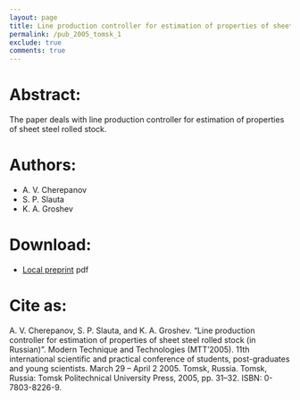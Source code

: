 ```yaml
---
layout: page
title: Line production controller for estimation of properties of sheet steel rolled stock (in Russian)
permalink: /pub_2005_tomsk_1
exclude: true
comments: true
---
```

# Abstract:
The paper deals with line production controller for estimation of properties of sheet steel rolled stock.

# Authors:
* A. V. Cherepanov
* S. P. Slauta
* K. A. Groshev

# Download:
* [Local preprint](/assets/groshev05conf_tomsk1.pdf) pdf

# Cite as:

A. V. Cherepanov, S. P. Slauta, and K. A. Groshev. “Line production controller for estimation of properties of sheet steel rolled stock (in Russian)”. Modern Technique and Technologies (MTT’2005). 11th international scientific and practical conference of students, post-graduates and young scientists. March 29 – April 2 2005. Tomsk, Russia. Tomsk, Russia: Tomsk Politechnical University Press, 2005, pp. 31–32. ISBN: 0-7803-8226-9.